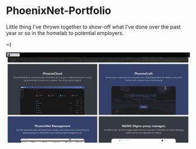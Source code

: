 # PhoenixNet-Portfolio
Little thing I've thrown together to show-off what I've done over the past year or so in the homelab to potential employers.

=)

![screenshot](https://raw.githubusercontent.com/Phoenix-Net/PhoenixNet-Portfolio/master/img/github-demo.png)
